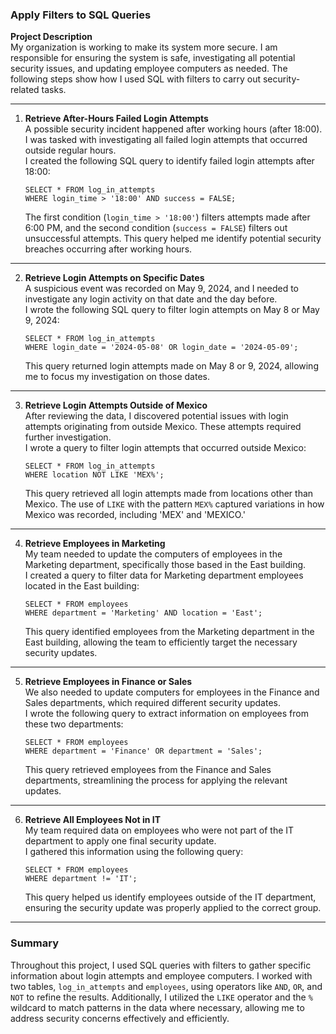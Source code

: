 ### Apply Filters to SQL Queries

**Project Description**  
My organization is working to make its system more secure. I am responsible for ensuring the system is safe, investigating all potential security issues, and updating employee computers as needed. The following steps show how I used SQL with filters to carry out security-related tasks.

---

1. **Retrieve After-Hours Failed Login Attempts**  
   A possible security incident happened after working hours (after 18:00). I was tasked with investigating all failed login attempts that occurred outside regular hours.  
   I created the following SQL query to identify failed login attempts after 18:00:

   ```
   SELECT * FROM log_in_attempts 
   WHERE login_time > '18:00' AND success = FALSE;
   ```

   The first condition (`login_time > '18:00'`) filters attempts made after 6:00 PM, and the second condition (`success = FALSE`) filters out unsuccessful attempts. This query helped me identify potential security breaches occurring after working hours.

---

2. **Retrieve Login Attempts on Specific Dates**  
   A suspicious event was recorded on May 9, 2024, and I needed to investigate any login activity on that date and the day before.  
   I wrote the following SQL query to filter login attempts on May 8 or May 9, 2024:

   ```
   SELECT * FROM log_in_attempts 
   WHERE login_date = '2024-05-08' OR login_date = '2024-05-09';
   ```

   This query returned login attempts made on May 8 or 9, 2024, allowing me to focus my investigation on those dates.

---

3. **Retrieve Login Attempts Outside of Mexico**  
   After reviewing the data, I discovered potential issues with login attempts originating from outside Mexico. These attempts required further investigation.  
   I wrote a query to filter login attempts that occurred outside Mexico:

   ```
   SELECT * FROM log_in_attempts 
   WHERE location NOT LIKE 'MEX%';
   ```

   This query retrieved all login attempts made from locations other than Mexico. The use of `LIKE` with the pattern `MEX%` captured variations in how Mexico was recorded, including 'MEX' and 'MEXICO.'

---

4. **Retrieve Employees in Marketing**  
   My team needed to update the computers of employees in the Marketing department, specifically those based in the East building.  
   I created a query to filter data for Marketing department employees located in the East building:

   ```
   SELECT * FROM employees 
   WHERE department = 'Marketing' AND location = 'East';
   ```

   This query identified employees from the Marketing department in the East building, allowing the team to efficiently target the necessary security updates.

---

5. **Retrieve Employees in Finance or Sales**  
   We also needed to update computers for employees in the Finance and Sales departments, which required different security updates.  
   I wrote the following query to extract information on employees from these two departments:

   ```
   SELECT * FROM employees 
   WHERE department = 'Finance' OR department = 'Sales';
   ```

   This query retrieved employees from the Finance and Sales departments, streamlining the process for applying the relevant updates.

---

6. **Retrieve All Employees Not in IT**  
   My team required data on employees who were not part of the IT department to apply one final security update.  
   I gathered this information using the following query:

   ```
   SELECT * FROM employees 
   WHERE department != 'IT';
   ```

   This query helped us identify employees outside of the IT department, ensuring the security update was properly applied to the correct group.

---

### Summary  
Throughout this project, I used SQL queries with filters to gather specific information about login attempts and employee computers. I worked with two tables, `log_in_attempts` and `employees`, using operators like `AND`, `OR`, and `NOT` to refine the results. Additionally, I utilized the `LIKE` operator and the `%` wildcard to match patterns in the data where necessary, allowing me to address security concerns effectively and efficiently.
